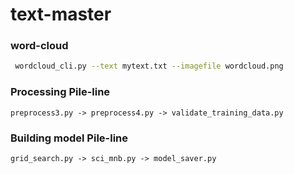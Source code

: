 # text-master

### word-cloud
```bash
 wordcloud_cli.py --text mytext.txt --imagefile wordcloud.png
 ```

### Processing Pile-line
    preprocess3.py -> preprocess4.py -> validate_training_data.py

### Building model Pile-line
    grid_search.py -> sci_mnb.py -> model_saver.py

